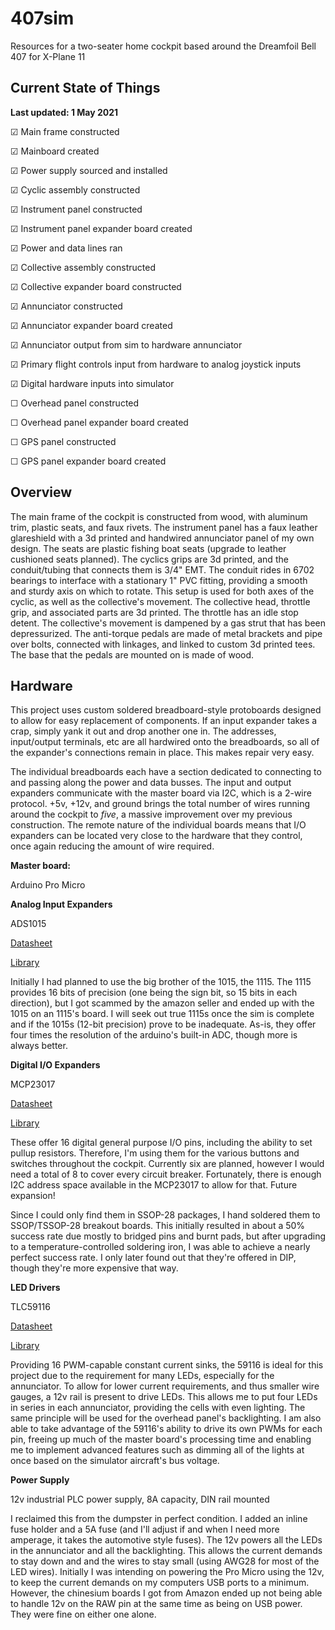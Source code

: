 # 407sim
Resources for a two-seater home cockpit based around the Dreamfoil Bell 407 for X-Plane 11

## Current State of Things

**Last updated: 1 May 2021**

☑ Main frame constructed 

☑ Mainboard created 

☑ Power supply sourced and installed

☑ Cyclic assembly constructed 

☑ Instrument panel constructed

☑ Instrument panel expander board created 

☑ Power and data lines ran 

☑ Collective assembly constructed 

☑ Collective expander board constructed 

☑ Annunciator constructed 

☑ Annunciator expander board created 

☑ Annunciator output from sim to hardware annunciator

☑ Primary flight controls input from hardware to analog joystick inputs

☑ Digital hardware inputs into simulator

☐ Overhead panel constructed

☐ Overhead panel expander board created

☐ GPS panel constructed

☐ GPS panel expander board created


## Overview

The main frame of the cockpit is constructed from wood, with aluminum trim, plastic seats, and faux rivets. The instrument panel has a faux leather glareshield with a 3d printed and handwired annunciator panel of my own design. The seats are plastic fishing boat seats (upgrade to leather cushioned seats planned). The cyclics grips are 3d printed, and the conduit/tubing that connects them is 3/4" EMT. The conduit rides in 6702 bearings to interface with a stationary 1" PVC fitting, providing a smooth and sturdy axis on which to rotate. This setup is used for both axes of the cyclic, as well as the collective's movement. The collective head, throttle grip, and associated parts are 3d printed. The throttle has an idle stop detent. The collective's movement is dampened by a gas strut that has been depressurized. The anti-torque pedals are made of metal brackets and pipe over bolts, connected with linkages, and linked to custom 3d printed tees. The base that the pedals are mounted on is made of wood.

## Hardware

This project uses custom soldered breadboard-style protoboards designed to allow for easy replacement of components. If an input expander takes a crap, simply yank it out and drop another one in. The addresses, input/output terminals, etc are all hardwired onto the breadboards, so all of the expander's connections remain in place. This makes repair very easy.

The individual breadboards each have a section dedicated to connecting to and passing along the power and data busses. The input and output expanders communicate with the master board via I2C, which is a 2-wire protocol. +5v, +12v, and ground brings the total number of wires running around the cockpit to *five*, a massive improvement over my previous construction. The remote nature of the individual boards means that I/O expanders can be located very close to the hardware that they control, once again reducing the amount of wire required.


**Master board:**

Arduino Pro Micro

**Analog Input Expanders**

ADS1015

[Datasheet](https://www.ti.com/lit/ds/symlink/ads1015.pdf?ts=1612148121389&ref_url=https%253A%252F%252Fwww.startpage.com%252F)

[Library](https://github.com/adafruit/Adafruit_ADS1X15)

Initially I had planned to use the big brother of the 1015, the 1115. The 1115 provides 16 bits of precision (one being the sign bit, so 15 bits in each direction), but I got scammed by the amazon seller and ended up with the 1015 on an 1115's board. I will seek out true 1115s once the sim is complete and if the 1015s (12-bit precision) prove to be inadequate. As-is, they offer four times the resolution of the arduino's built-in ADC, though more is always better.


**Digital I/O Expanders**

MCP23017

[Datasheet](https://ww1.microchip.com/downloads/en/devicedoc/20001952c.pdf)

[Library](200~https://github.com/adafruit/Adafruit-MCP23017-Arduino-Library/blob/master/Adafruit_MCP23017.h)

These offer 16 digital general purpose I/O pins, including the ability to set pullup resistors. Therefore, I'm using them for the various buttons and switches throughout the cockpit. Currently six are planned, however I would need a total of 8 to cover every circuit breaker. Fortunately, there is enough I2C address space available in the MCP23017 to allow for that. Future expansion!

Since I could only find them in SSOP-28 packages, I hand soldered them to SSOP/TSSOP-28 breakout boards. This initially resulted in about a 50% success rate due mostly to bridged pins and burnt pads, but after upgrading to a temperature-controlled soldering iron, I was able to achieve a nearly perfect success rate. I only later found out that they're offered in DIP, though they're more expensive that way.


**LED Drivers**

TLC59116

[Datasheet](https://www.ti.com/lit/ds/symlink/tlc59116.pdf?ts=1611354508126&ref_url=https%253A%252F%252Fwww.google.com%252F)

[Library](https://github.com/2splat/arduino-TLC59116/blob/master/examples/basic_usage_single/basic_usage_single.ino)

Providing 16 PWM-capable constant current sinks, the 59116 is ideal for this project due to the requirement for many LEDs, especially for the annunciator. To allow for lower current requirements, and thus smaller wire gauges, a 12v rail is present to drive LEDs. This allows me to put four LEDs in series in each annunciator, providing the cells with even lighting. The same principle will be used for the overhead panel's backlighting. I am also able to take advantage of the 59116's ability to drive its own PWMs for each pin, freeing up much of the master board's processing time and enabling me to implement advanced features such as dimming all of the lights at once based on the simulator aircraft's bus voltage. 


**Power Supply**

12v industrial PLC power supply, 8A capacity, DIN rail mounted

I reclaimed this from the dumpster in perfect condition. I added an inline fuse holder and a 5A fuse (and I'll adjust if and when I need more amperage, it takes the automotive style fuses). The 12v powers all the LEDs in the annunciator and all the backlighting. This allows the current demands to stay down and and the wires to stay small (using AWG28 for most of the LED wires). Initially I was intending on powering the Pro Micro using the 12v, to keep the current demands on my computers USB ports to a minimum. However, the chinesium boards I got from Amazon ended up not being able to handle 12v on the RAW pin at the same time as being on USB power. They were fine on either one alone.



